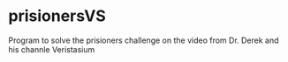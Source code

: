 # prisionersVS
Program to solve the prisioners challenge on the video from Dr. Derek and his channle Veristasium
